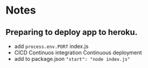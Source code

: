 # Notes

## Preparing to deploy app to heroku.

- add `process.env.PORT` index.js
- CICD Continuos integration Continuous deployment
- add to package.json `"start": "node index.js"`
